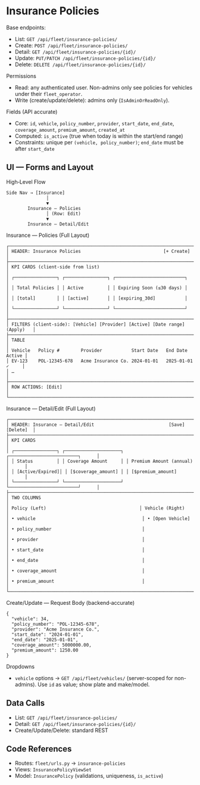 # Insurance Policies

Base endpoints:
- List: `GET /api/fleet/insurance-policies/`
- Create: `POST /api/fleet/insurance-policies/`
- Detail: `GET /api/fleet/insurance-policies/{id}/`
- Update: `PUT/PATCH /api/fleet/insurance-policies/{id}/`
- Delete: `DELETE /api/fleet/insurance-policies/{id}/`

Permissions
- Read: any authenticated user. Non-admins only see policies for vehicles under their `fleet_operator`.
- Write (create/update/delete): admins only (`IsAdminOrReadOnly`).

Fields (API accurate)
- Core: `id`, `vehicle`, `policy_number`, `provider`, `start_date`, `end_date`, `coverage_amount`, `premium_amount`, `created_at`
- Computed: `is_active` (true when today is within the start/end range)
- Constraints: unique per `(vehicle, policy_number)`; `end_date` must be after `start_date`

## UI — Forms and Layout

High‑Level Flow

```
Side Nav → [Insurance]
               │
               ▼
        Insurance — Policies
               │ (Row: Edit)
               ▼
        Insurance — Detail/Edit
```

Insurance — Policies (Full Layout)

```
┌─────────────────────────────────────────────────────────────────────────────┐
│ HEADER: Insurance Policies                               [+ Create]         │
├─────────────────────────────────────────────────────────────────────────────┤
│ KPI CARDS (client-side from list)                                           │
│ ┌────────────────┐ ┌────────────────┐ ┌──────────────────────────┐          │
│ │ Total Policies │ │ Active         │ │ Expiring Soon (≤30 days) │          │
│ │ [total]        │ │ [active]       │ │ [expiring_30d]           │          │
│ └────────────────┘ └────────────────┘ └──────────────────────────┘          │
├─────────────────────────────────────────────────────────────────────────────┤
│ FILTERS (client-side): [Vehicle] [Provider] [Active] [Date range] (Apply)   │
├─────────────────────────────────────────────────────────────────────────────┤
│ TABLE                                                                       │
│ Vehicle   Policy #        Provider           Start Date   End Date   Active │
│ EV-123    POL-12345-678   Acme Insurance Co. 2024-01-01   2025-01-01  ✓     │
│ …                                                                            │
├─────────────────────────────────────────────────────────────────────────────┤
│ ROW ACTIONS: [Edit]                                                          │
└─────────────────────────────────────────────────────────────────────────────┘
```

Insurance — Detail/Edit (Full Layout)

```
┌─────────────────────────────────────────────────────────────────────────────┐
│ HEADER: Insurance — Detail/Edit                            [Save] [Delete]  │
├─────────────────────────────────────────────────────────────────────────────┤
│ KPI CARDS                                                                    │
│ ┌────────────────┐ ┌─────────────────────┐ ┌──────────────────────────┐      │
│ │ Status         │ │ Coverage Amount     │ │ Premium Amount (annual)  │      │
│ │ [Active/Expired]│ │ [$coverage_amount] │ │ [$premium_amount]        │      │
│ └────────────────┘ └─────────────────────┘ └──────────────────────────┘      │
├─────────────────────────────────────────────────────────────────────────────┤
│ TWO COLUMNS                                                                  │
│ Policy (Left)                                   │ Vehicle (Right)            │
│ • vehicle                                        │ • [Open Vehicle]           │
│ • policy_number                                  │                             │
│ • provider                                       │                             │
│ • start_date                                     │                             │
│ • end_date                                       │                             │
│ • coverage_amount                                │                             │
│ • premium_amount                                 │                             │
└─────────────────────────────────────────────────────────────────────────────┘
```

Create/Update — Request Body (backend‑accurate)

```
{
  "vehicle": 34,
  "policy_number": "POL-12345-678",
  "provider": "Acme Insurance Co.",
  "start_date": "2024-01-01",
  "end_date": "2025-01-01",
  "coverage_amount": 5000000.00,
  "premium_amount": 1250.00
}
```

Dropdowns
- `vehicle` options → `GET /api/fleet/vehicles/` (server-scoped for non-admins). Use `id` as value; show plate and make/model.

## Data Calls

- List: `GET /api/fleet/insurance-policies/`
- Detail: `GET /api/fleet/insurance-policies/{id}/`
- Create/Update/Delete: standard REST

## Code References

- Routes: `fleet/urls.py` → `insurance-policies`
- Views: `InsurancePolicyViewSet`
- Model: `InsurancePolicy` (validations, uniqueness, `is_active`)
